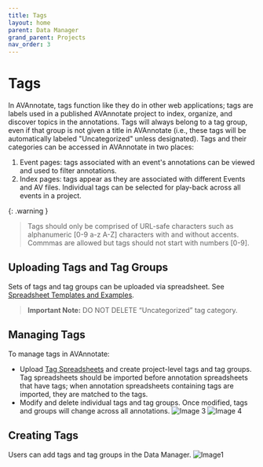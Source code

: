 ```yaml
---
title: Tags
layout: home
parent: Data Manager
grand_parent: Projects
nav_order: 3
---
```

# Tags
In AVAnnotate, tags function like they do in other web applications; tags are labels used in a published AVAnnotate project to index, organize, and discover topics in the annotations. Tags will always belong to a tag group, even if that group is not given a title in AVAnnotate (i.e., these tags will be automatically labeled "Uncategorized" unless designated). Tags and their categories can be accessed in AVAnnotate in two places:
1. Event pages: tags associated with an event's annotations can be viewed and used to filter annotations.
2. Index pages: tags appear as they are associated with different Events and AV files. Individual tags can be selected for play-back across all events in a project.

{: .warning }
> Tags should only be comprised of URL-safe characters such as alphanumeric [0-9 a-z A-Z] characters with and without accents. Commmas are allowed but tags should not start with numbers [0-9]. 

## Uploading Tags and Tag Groups
Sets of tags and tag groups can be uploaded via spreadsheet. See [Spreadsheet Templates and Examples](https://avannotate.github.io/documentation/pages/templates/#annotation-spreadsheet-template).


> **Important Note:** DO NOT DELETE “Uncategorized” tag category.

## Managing Tags
To manage tags in AVAnnotate:
- Upload [Tag Spreadsheets](https://avannotate.github.io/documentation/pages/templates/) and create project-level tags and tag groups. Tag spreadsheets should be imported before annotation spreadsheets that have tags; when annotation spreadsheets containing tags are imported, they are matched to the tags.
- Modify and delete individual tags and tag groups. Once modified, tags and groups will change across all annotations.
![Image 3](../../assets/edittagimage1.png)
![Image 4](../../assets/tagmanagement.png)

## Creating Tags
Users can add tags and tag groups in the Data Manager. 
![Image1](../../assets/datamanagertags1.png)

